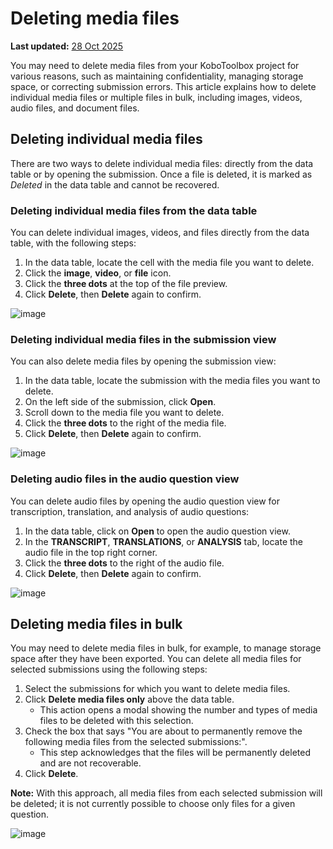 # Deleting media files
**Last updated:** <a href="https://github.com/kobotoolbox/docs/blob/050dcc9c8bfb4c528208bbe886979999037f1554/source/deleting_media.md" class="reference">28 Oct 2025</a>

You may need to delete media files from your KoboToolbox project for various reasons, such as maintaining confidentiality, managing storage space, or correcting submission errors. This article explains how to delete individual media files or multiple files in bulk, including images, videos, audio files, and document files.

## Deleting individual media files 

There are two ways to delete individual media files: directly from the data table or by opening the submission. Once a file is deleted, it is marked as _Deleted_ in the data table and cannot be recovered.

### Deleting individual media files from the data table

You can delete individual images, videos, and files directly from the data table, with the following steps:

1. In the data table, locate the cell with the media file you want to delete.
2. Click the <i class="k-icon k-icon-qt-photo"></i> **image**, <i class="k-icon k-icon-qt-video"></i> **video**, or <i class="k-icon k-icon-qt-file"></i> **file** icon.
3. Click the <i class="k-icon k-icon-more"></i> **three dots** at the top of the file preview.
4. Click <i class="k-icon k-icon-trash"></i> **Delete**, then **Delete** again to confirm.

![image](/images/deleting_media/delete_from_table.png)

### Deleting individual media files in the submission view

You can also delete media files by opening the submission view:

1. In the data table, locate the submission with the media files you want to delete.
2. On the left side of the submission, click <i class="k-icon k-icon-view"></i> **Open**.
3. Scroll down to the media file you want to delete.
4. Click the <i class="k-icon k-icon-more"></i> **three dots** to the right of the media file.
5. Click <i class="k-icon k-icon-trash"></i> **Delete**, then **Delete** again to confirm.

![image](/images/deleting_media/open_submission_view.png)

### Deleting audio files in the audio question view
You can delete audio files by opening the audio question view for transcription, translation, and analysis of audio questions:

1. In the data table, click on **Open** <i class="k-icon k-icon-arrow-up-right"></i> to open the audio question view.
2. In the **TRANSCRIPT**, **TRANSLATIONS**, or **ANALYSIS** tab, locate the audio file in the top right corner.
3. Click the <i class="k-icon k-icon-more"></i> **three dots** to the right of the audio file.
4. Click <i class="k-icon k-icon-trash"></i> **Delete**, then **Delete** again to confirm.

![image](/images/deleting_media/delete_audio.png)

## Deleting media files in bulk

You may need to delete media files in bulk, for example, to manage storage space after they have been exported. You can delete all media files for selected submissions using the following steps:

1. Select the submissions for which you want to delete media files.
2. Click **Delete media files only** above the data table.
   * This action opens a modal showing the number and types of media files to be deleted with this selection. 
3. Check the box that says "You are about to permanently remove the following media files from the selected submissions:".
   * This step acknowledges that the files will be permanently deleted and are not recoverable.
4. Click **Delete**.

<p class="note">
  <b>Note:</b> With this approach, all media files from each selected submission will be deleted; it is not currently possible to choose only files for a given question.
</p>

![image](/images/deleting_media/bulk_delete.png)

